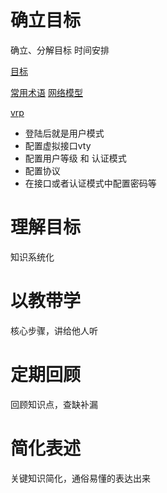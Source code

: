 # 确立目标
确立、分解目标
时间安排

[目标](目标.md)

[常用术语](常用术语.md)
[网络模型](网络模型.md)

[vrp](vrp.md)
- 登陆后就是用户模式
- 配置虚拟接口vty
- 配置用户等级 和 认证模式
- 配置协议
- 在接口或者认证模式中配置密码等


# 理解目标
知识系统化

# 以教带学
核心步骤，讲给他人听

# 定期回顾
回顾知识点，查缺补漏

# 简化表述
关键知识简化，通俗易懂的表达出来

